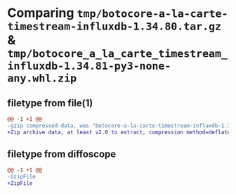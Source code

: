 # Comparing `tmp/botocore-a-la-carte-timestream-influxdb-1.34.80.tar.gz` & `tmp/botocore_a_la_carte_timestream_influxdb-1.34.81-py3-none-any.whl.zip`

## filetype from file(1)

```diff
@@ -1 +1 @@
-gzip compressed data, was "botocore-a-la-carte-timestream-influxdb-1.34.80.tar", last modified: Tue Apr  9 01:01:02 2024, max compression
+Zip archive data, at least v2.0 to extract, compression method=deflate
```

## filetype from diffoscope

```diff
@@ -1 +1 @@
-GzipFile
+ZipFile
```


